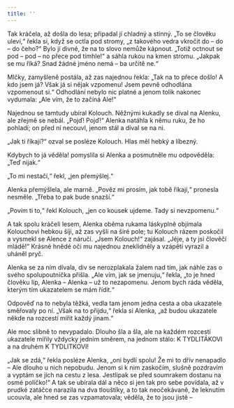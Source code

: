 ```yaml
---
title: ''
---
```


Tak kráčela, až došla do lesa; připadal jí chladný a stinný. „To se člověku uleví,“ řekla si, když se octla pod stromy, „z takového vedra vkročit do – do – do čeho?“ Bylo jí divné, že na to slovo nemůže kápnout. „Totiž octnout se pod – pod – no přece pod tímhle!“ a sáhla rukou na kmen stromu. „Jakpak se mu říká? Snad žádné jméno nemá – ba určitě ne.“

Mlčky, zamyšleně postála, až zas najednou řekla: „Tak na to přece došlo! A kdo jsem já? Však já si nějak vzpomenu! Jsem pevně odhodlána vzpomenout si.“ Odhodlání nebylo nic platné a jenom tolik nakonec vydumala: „Ale vím, že to začíná Ale!“

Najednou se tamtudy ubíral Kolouch. Něžnými kukadly se díval na Alenku, ale zřejmě se nebál. „Pojď! Pojď!“ Alenka natáhla k němu ruku, že ho pohladí; on před ní necouvl, jenom stál a díval se na ni.

„Jak ti říkají?“ ozval se posléze Kolouch. Hlas měl hebký a líbezný.

Kdybych to já věděla! pomyslila si Alenka a posmutněle mu odpověděla: „Teď nijak.“

„To mi nestačí,“ řekl, „jen přemýšlej.“

Alenka přemýšlela, ale marně. „Pověz mi prosím, jak tobě říkají,“ pronesla nesměle. „Třeba to pak bude snazší.“

„Povím ti to,“ řekl Kolouch, „jen co kousek ujdeme. Tady si nevzpomenu.“

A tak spolu kráčeli lesem, Alenka oběma rukama láskyplně objímala Kolouchovi hebkou šíji, až zas vyšli na širé pole; tu Kolouch rázem poskočil a vysmekl se Alence z náručí. „Jsem Kolouch!“ zajásal. „Jéje, a ty jsi člověčí mládě!“ Krásné hnědé oči mu najednou zneklidněly a vzápětí vyrazil a uháněl pryč.

Alenka se za ním dívala, div se nerozplakala žalem nad tím, jak náhle zas o svého spolupoutníčka přišla. „Ale vím, jak se jmenuju,“ řekla, „to je hned člověku líp, Alenka – Alenka – už to nezapomenu. Jenom bych ráda věděla, kterým tím ukazatelem se mám řídit.“

Odpověď na to nebyla těžká, vedla tam jenom jedna cesta a oba ukazatele směřovaly po ní. „Však na to přijdu,“ řekla si Alenka, „až budou ukazatele někde na rozcestí mířit každý jinam.“

Ale moc slibně to nevypadalo. Dlouho šla a šla, ale na každém rozcestí ukazatele mířily vždycky jedním směrem, na jednom stálo: K TYDLITÁKOVI a na druhém K TYDLITKOVI!

„Jak se zdá,“ řekla posléze Alenka, „oni bydlí spolu! Že mi to dřív nenapadlo – Ale dlouho u nich nepobudu. Jenom si k nim zaskočím, slušně pozdravím a vyptám se jich na cestu z lesa. Jestlipak se před soumrakem dostanu na osmé políčko!“ A tak se ubírala dál a něco si jen tak pro sebe povídala, až v prudké zatáčce narazila na dva tlouštíky, a to tak neočekávaně, že leknutím ucouvla, ale hned se zas vzpamatovala; věděla, že to jsou jistě –

